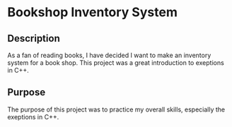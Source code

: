 # Bookshop Inventory System

## Description
As a fan of reading books, I have decided I want to make an inventory system for a book shop. This project was a great introduction to exeptions in C++.

## Purpose
The purpose of this project was to practice my overall skills, especially the exeptions in C++.
